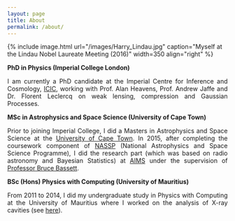 ```yaml
---
layout: page
title: About
permalink: /about/
---
```


<style>
blockquote {
    display: block;
    margin-top: 1em;
    margin-bottom: 1em;
    margin-left: 100px;
    margin-right: 0px;
}
</style>

{% include image.html url="/images/Harry_Lindau.jpg" caption="Myself at the Lindau Nobel Laureate Meeting (2016)" width=350 align="right" %}

<p><b>PhD in Physics (Imperial College London)</b></p>
<p align="justify"> I am currently a PhD candidate at the Imperial Centre for Inference and Cosmology, <a href="https://www.imperial.ac.uk/astrophysics/centre-for-inference-and-cosmology/">ICIC</a>, working with Prof. Alan Heavens, Prof. Andrew Jaffe and Dr. Florent Leclercq on weak lensing, compression and Gaussian Processes.</p> 

<p><b>MSc in Astrophysics and Space Science (University of Cape Town)</b></p>
<p align="justify"> Prior to joining Imperial College, I did a Masters in Astrophysics and Space Science at the <a href="https://www.uct.ac.za/">University of Cape Town</a>. In 2015, after completing the coursework component of <a href="https://www.star.ac.za/">NASSP</a> (National Astrophysics and Space Science Programme), I did the research part (which was based on radio astronomy and Bayesian Statistics) at <a href="https://www.aims.ac.za/">AIMS</a> under the supervision of <a href="https://cosmoaims.wordpress.com/2010/01/01/bruce-bassett/">Professor Bruce Bassett</a>.</p> 

<p><b>BSc (Hons) Physics with Computing (University of Mauritius)</b></p>
<p align="justify"> From 2011 to 2014, I did my undergraduate study in Physics with Computing at the University of Mauritius where I worked on the analysis of X-ray cavities (see <a href="https://harry45.github.io/blog/2016/10/A-Brief-Overview-Of-My-Undergraduate-Project">here</a>).</p>



<!-- ## Family
<p align="justify">I have an elder brother, a cute little brother and a lovely, beautiful little sister. My parents, who are my best mentors, have been very helpful and supportive. Moreover, as Henry Ward Beecher rightly said, "what a mother sings to the cradle goes all the way down to the coffin," my mother has provided me with both financial and moral support in all situations. </p>

{% include image.html url="/images/Family_Picture.png" caption="My mother, myself with my little brother and my father. (2007)" width=420 align="left" %} -->

<!-- ## Early Life

<blockquote>
<p align="justify"><i>"Mauritius was made first and then heaven, heaven being copied after Mauritius."</i> - Mark Twain</p>
</blockquote>




<p align="justify">I was born on the 4<sup>th</sup> May 1991 in Mauritius, the tropical and amazing paradise island found in the Indian ocean. I grew up in a village named Goodlands which is found in the northern part. My father works in the construction industry while my mother is a housewife. My mother had the dream that we should all be well educated. As my elder brother is only one and a half year older than me, my mother insisted that I study together with him. Consequently, I started studying since I was 2 years old and I was enrolled in a local pre-primary school along with my elder brother. When I was 5 years old, I was admitted to a local primary school (SK Kanhye Government School) where I spent the next 6 years. </p>

{% include image.html url="/images/Big_Brother_and_I.png" caption="My elder brother and I (1994)" width=382 align="right" %}

<p align="justify">As my mother knew that this was a fundamental stage of my life, she would ensure that I was studying well at school. She is a strict and courageous woman. She would drop me at school everyday in the morning and would sometimes come to see me at mid-day. In short, she is always close to her children. Moreover, we had a shop in which I would be actively involved. For example, I was selling loaves in the morning and I became very good at doing mental calculations. In addition, when I was on the construction site with my father, I observed him doing all measurements with his measuring tape. I was surrounded with numbers and I started developing a strong liking for Mathematics.</p>

<p align="justify">I excelled for my CPE (Certificate of Primary Education) and I was then admitted to RPSSS (Ramsoondur Prayag State Secondary School), where I spent the next 5 years. To be honest, I was not so studious compared to other students at those times. I would play football a lot at school. However, I still loved my Mathematics and I would never miss my Mathematics, Additional Mathematics and Physics classes. I had already developed that strong zeal of studying Mathematics. On the 24<sup>th</sup> May 2006, my little brother was born and he became my best friend ever. As he is growing up, he is becoming quite mischievous but he studies well at school. I wonder how he manages to do that. After my SC (School Certificate) at RPSSS, I then moved to <a href="https://en.wikipedia.org/wiki/Royal_College_Port-Louis_(Mauritius)">RCPL</a> (Royal College Port Louis) for my HSC (High School Certificate), where I also performed well. It was the first time that I was exposed to such a cut-throat, competitive system.</p>

<p align="justify">Afterwards, it was hard to choose my undergraduate study. At that time, everybody would suggest their personal opinions, most of them being channelled towards becoming a doctor, an engineer or a lawyer. However, I knew my choice - either Mathematics or Physics. I decided to choose between these two only. I chose Physics (following the advice of my mother!) and I don't regret my choice. For my undergraduate study, we were fortunate that our lecturers taught us different facets of research. One day, we had the opportunity to have <a href="https://za.linkedin.com/in/oozeer-nadeem-100776b2">Dr Nadeem Oozeer </a>, who was visiting from <a href="http://www.ska.ac.za/">SKA SA</a> and he gave a nice overview of what the SKA will be in the African continent by 2022. At that time, I knew where I wanted to be! He later became my co-supervisor for my undergraduate project in which I scored the highest mark. At the end of 2014, I won the prestigious SKA SA Masters bursary to pursue further studies at the University of Cape Town. In the past year I have been fortunate to travel extensively internationally for workshops and conferences (refer to the section - <a href="https://harry45.github.io/travel/">travel</a>).</p> -->















